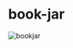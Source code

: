# book-jar

![bookjar](https://user-images.githubusercontent.com/92265662/175800845-de52bfe5-94bc-405b-afc5-27a8e32a5507.JPG)
